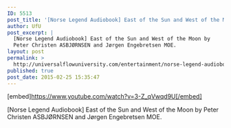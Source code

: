 ```yaml
---
ID: 5513
post_title: '[Norse Legend Audiobook] East of the Sun and West of the Moon'
author: UfU
post_excerpt: |
  [Norse Legend Audiobook] East of the Sun and West of the Moon by
  Peter Christen ASBJØRNSEN and Jørgen Engebretsen MOE.
layout: post
permalink: >
  http://universalflowuniversity.com/entertainment/norse-legend-audiobook-east-of-the-sun-and-west-of-the-moon/
published: true
post_date: 2015-02-25 15:35:47
---
```

[embed]https://www.youtube.com/watch?v=3-Z_qVwqd9U[/embed]<br>
<p>[Norse Legend Audiobook] East of the Sun and West of the Moon by 
Peter Christen ASBJØRNSEN and Jørgen Engebretsen MOE.</p>